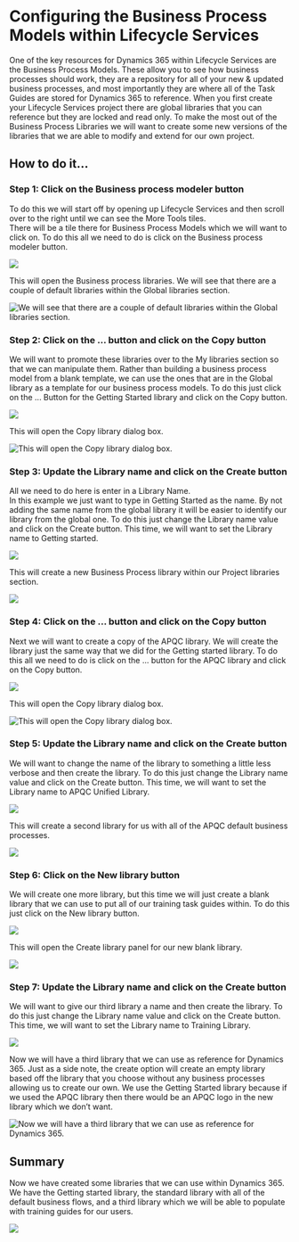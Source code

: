 ﻿# Configuring the Business Process Models within Lifecycle Services
One of the key resources for Dynamics 365 within Lifecycle Services are the Business Process Models.  These allow you to see how business processes should work, they are a repository for all of your new & updated business processes, and most importantly they are where all of the Task Guides are stored for Dynamics 365 to reference.When you first create your Lifecycle Services project there are global libraries that you can reference but they are locked and read only.To make the most out of the Business Process Libraries we will want to create some new versions of the libraries that we are able to modify and extend for our own project.

## How to do it…

### Step 1: Click on the Business process modeler button
To do this we will start off by opening up Lifecycle Services and then scroll over to the right until we can see the More Tools tiles.  There will be a tile there for Business Process Models which we will want to click on.To do this all we need to do is click on the Business process modeler button.

![](images/image_1.png)

This will open the Business process libraries.We will see that there are a couple of default libraries within the Global libraries section. 

![We will see that there are a couple of default libraries within the Global libraries section. ](images/image_2.png)

### Step 2: Click on the ... button and click on the Copy button
We will want to promote these libraries over to the My libraries section so that we can manipulate them.Rather than building a business process model from a blank template, we can use the ones that are in the Global library as a template for our business process models.To do this just click on the ... Button for the Getting Started library and click on the Copy button.

![](images/image_3.png)

This will open the Copy library dialog box.

![This will open the Copy library dialog box.](images/image_4.png)

### Step 3: Update the Library name and click on the Create button
All we need to do here is enter in a Library Name.  In this example we just want to type in Getting Started as the name.  By not adding the same name from the global library it will be easier to identify our library from the global one.To do this just change the Library name value and click on the Create button.This time, we will want to set the Library name to Getting started.

![](images/image_5.png)

This will create a new Business Process library within our Project libraries section.

![](images/image_6.png)

### Step 4: Click on the ... button and click on the Copy button
Next we will want to create a copy of the APQC library.We will create the library just the same way that we did for the Getting started library.To do this all we need to do is click on the ... button for the APQC library and click on the Copy button.

![](images/image_7.png)

This will open the Copy library dialog box.

![This will open the Copy library dialog box.](images/image_8.png)

### Step 5: Update the Library name and click on the Create button
We will want to change the name of the library to something a little less verbose and then create the library.To do this just change the Library name value and click on the Create button.This time, we will want to set the Library name to APQC Unified Library.

![](images/image_9.png)

This will create a second library for us with all of the APQC default business processes. 

![](images/image_10.png)

### Step 6: Click on the New library button
We will create one more library, but this time we will just create a blank library that we can use to put all of our training task guides within.To do this just click on the New library button.

![](images/image_11.png)

This will open the Create library panel for our new blank library.

![](images/image_12.png)

### Step 7: Update the Library name and click on the Create button
We will want to give our third library a name and then create the library.To do this just change the Library name value and click on the Create button.This time, we will want to set the Library name to Training Library.

![](images/image_13.png)

Now we will have a third library that we can use as reference for Dynamics 365.Just as a side note, the create option will create an empty library based off the library that you choose without any business processes allowing us to create our own.  We use the Getting Started library because if we used the APQC library then there would be an APQC logo in the new library which we don’t want.

![Now we will have a third library that we can use as reference for Dynamics 365.](images/image_14.png)

## Summary

Now we have created some libraries that we can use within Dynamics 365.  We have the Getting started library, the standard library with all of the default business flows, and a third library which we will be able to populate with training guides for our users.

![](images/image_15.png)

